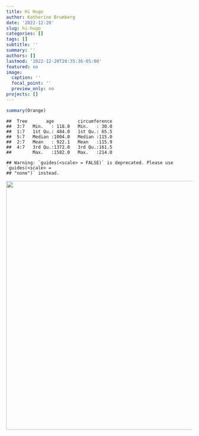 ```yaml
---
title: Hi Hugo
author: Katherine Brumberg
date: '2022-12-20'
slug: hi-hugo
categories: []
tags: []
subtitle: ''
summary: ''
authors: []
lastmod: '2022-12-20T20:35:36-05:00'
featured: no
image:
  caption: ''
  focal_point: ''
  preview_only: no
projects: []
---
```



```r
summary(Orange)
```

```
##  Tree       age         circumference  
##  3:7   Min.   : 118.0   Min.   : 30.0  
##  1:7   1st Qu.: 484.0   1st Qu.: 65.5  
##  5:7   Median :1004.0   Median :115.0  
##  2:7   Mean   : 922.1   Mean   :115.9  
##  4:7   3rd Qu.:1372.0   3rd Qu.:161.5  
##        Max.   :1582.0   Max.   :214.0
```


```
## Warning: `guides(<scale> = FALSE)` is deprecated. Please use `guides(<scale> =
## "none")` instead.
```

<img src="{{< blogdown/postref >}}index_files/figure-html/unnamed-chunk-2-1.png" width="672" />
